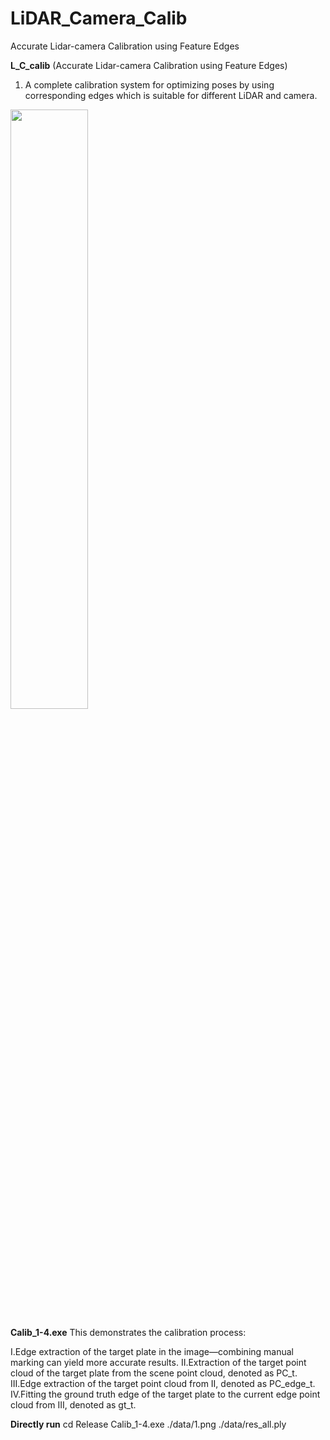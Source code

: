 # LiDAR_Camera_Calib
Accurate Lidar-camera Calibration using Feature Edges

**L_C_calib** (Accurate Lidar-camera Calibration using Feature Edges) 
1. A complete calibration system for optimizing poses by using corresponding edges which is suitable for different LiDAR and camera. 

<div align="left">
<img src="Release/data/L_C_calib.gif" width=49.6% />
</div>

**Calib_1-4.exe**
This demonstrates the calibration process:

I.Edge extraction of the target plate in the image—combining manual marking can yield more accurate results.
II.Extraction of the target point cloud of the target plate from the scene point cloud, denoted as PC_t.
III.Edge extraction of the target point cloud from II, denoted as PC_edge_t.
IV.Fitting the ground truth edge of the target plate to the current edge point cloud from III, denoted as gt_t.


**Directly run**
cd Release
Calib_1-4.exe ./data/1.png ./data/res_all.ply

